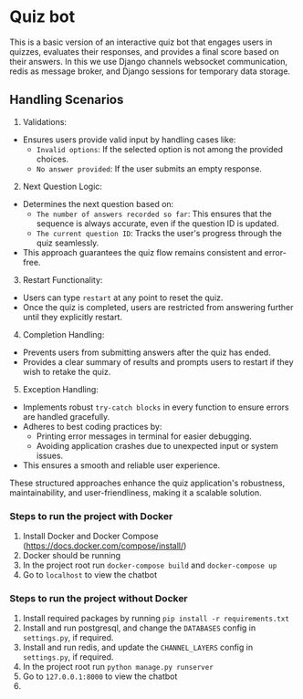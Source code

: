 # Quiz bot
This is a basic version of an interactive quiz bot that engages users in quizzes, evaluates their responses, and provides a final score based on their answers. In this we use Django channels websocket communication, redis as message broker, and Django sessions for temporary data storage.

## Handling Scenarios
1. Validations:

  * Ensures users provide valid input by handling cases like:
    * `Invalid options`: If the selected option is not among the provided choices.
    * `No answer provided`: If the user submits an empty response.

2. Next Question Logic:

  * Determines the next question based on:
    * `The number of answers recorded so far`: This ensures that the sequence is always accurate, even if the question ID is updated.
    * `The current question ID`: Tracks the user's progress through the quiz seamlessly.
 * This approach guarantees the quiz flow remains consistent and error-free.
   
3. Restart Functionality:

  * Users can type `restart` at any point to reset the quiz.
  * Once the quiz is completed, users are restricted from answering further until they explicitly restart.

4. Completion Handling:

  * Prevents users from submitting answers after the quiz has ended.
  * Provides a clear summary of results and prompts users to restart if they wish to retake the quiz.

5. Exception Handling:

  * Implements robust `try-catch blocks` in every function to ensure errors are handled gracefully.
  * Adheres to best coding practices by:
    * Printing error messages in terminal for easier debugging.
    * Avoiding application crashes due to unexpected input or system issues.
  * This ensures a smooth and reliable user experience.

These structured approaches enhance the quiz application's robustness, maintainability, and user-friendliness, making it a scalable solution.

### Steps to run the project with Docker

1. Install Docker and Docker Compose (https://docs.docker.com/compose/install/)
2. Docker should be running
3. In the project root run `docker-compose build` and `docker-compose up`
4. Go to `localhost` to view the chatbot


### Steps to run the project without Docker

1. Install required packages by running `pip install -r requirements.txt`
2. Install and run postgresql, and change the `DATABASES` config in `settings.py`, if required.
3. Install and run redis, and update the `CHANNEL_LAYERS` config in `settings.py`, if required.
4. In the project root run `python manage.py runserver`
4. Go to `127.0.0.1:8000` to view the chatbot
5. 
